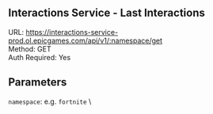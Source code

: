 ## Interactions Service - Last Interactions

URL: https://interactions-service-prod.ol.epicgames.com/api/v1/:namespace/get \
Method: GET \
Auth Required: Yes

## Parameters

`namespace`: e.g. `fortnite` \